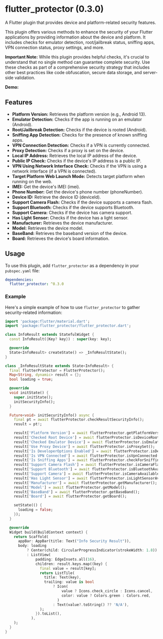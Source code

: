 # flutter\_protector (0.3.0)

A Flutter plugin that provides device and platform-related security features.

&#x20;

This plugin offers various methods to enhance the security of your Flutter applications by providing information about the device and platform. It includes checks for emulator detection, root/jailbreak status, sniffing apps, VPN connection status, proxy settings, and more.

**Important Note:** While this plugin provides helpful checks, it's crucial to understand that no single method can guarantee complete security. Use these checks as part of a comprehensive security strategy that includes other best practices like code obfuscation, secure data storage, and server-side validation.

**Demo:**

## Features

- **Platform Version:** Retrieves the platform version (e.g., Android 13).
- **Emulator Detection:** Checks if the app is running on an emulator (Android).
- **Root/Jailbreak Detection:** Checks if the device is rooted (Android).
- **Sniffing App Detection:** Checks for the presence of known sniffing apps.
- **VPN Connection Detection:** Checks if a VPN is currently connected.
- **Proxy Detection:** Checks if a proxy is set on the device.
- **Local IP Address:** Retrieves the local IP address of the device.
- **Public IP Check:** Checks if the device's IP address is a public IP.
- **VPN Using Network Interface Check:** Checks if the VPN is using a network interface (if a VPN is connected).
- **Target Platform Web Launch Mode:** Detects target platform when running on the web.
- **IMEI:** Get the device's IMEI (imei).
- **Phone Number:** Get the device's phone number (phoneNumber).
- **Device ID:** Retrieve the device ID (deviceId).
- **Support Camera Flash:** Checks if the device supports a camera flash.
- **Support Bluetooth:** Checks if the device supports Bluetooth.
- **Support Camera:** Checks if the device has camera support.
- **Has Light Sensor:** Checks if the device has a light sensor.
- **Manufacturer:** Retrieves the device manufacturer.
- **Model:** Retrieves the device model.
- **BaseBand:** Retrieves the baseband version of the device.
- **Board:** Retrieves the device's board information.


## Usage

To use this plugin, add `flutter_protector` as a dependency in your `pubspec.yaml` file:

```yaml
dependencies:
  flutter_protector: ^0.3.0
```

### Example

Here's a simple example of how to use `flutter_protector` to gather security-related information:

```dart
import 'package:flutter/material.dart';
import 'package:flutter_protector/flutter_protector.dart';

class InfoResult extends StatefulWidget {
  const InfoResult({Key? key}) : super(key: key);

  @override
  State<InfoResult> createState() => _InfoResultState();
}

class _InfoResultState extends State<InfoResult> {
  final flutterProtector = FlutterProtector();
  Map<String, dynamic> result = {};
  bool loading = true;

  @override
  void initState() {
    super.initState();
    initSecurityInfo();
  }

  Future<void> initSecurityInfo() async {
    final pt = await flutterProtector.checkResultSecurityInfo();
    result = pt!;

    result['Platform Version'] = await flutterProtector.getPlatformVersion();
    result['Checked Root Device'] = await flutterProtector.isDeviceRooted();
    result['Checked Emulator Device'] = await flutterProtector.isEmulatorSuper();
    result['Use Proxy Device'] = await flutterProtector.isProxySet();
    result['Is DeveloperOptions Enabled'] = await flutterProtector.isDeveloperOptionsEnabled();
    result['Is VPN Connected'] = await flutterProtector.isVpnConnected();
    result['Is Sniffing Apps'] = await flutterProtector.checkForSniffingApps([]);
    result['Support Camera Flash'] = await flutterProtector.isCameraFlashAvailable();
    result['Support Bluetooth'] = await flutterProtector.isBluetoothAvailable();
    result['Support Camera'] = await flutterProtector.isCameraAvailable();
    result['Has Light Sensor'] = await flutterProtector.isLightSensorAvailable();
    result['Manufacturer'] = await flutterProtector.getManufacturer();
    result['Model'] = await flutterProtector.getModel();
    result['BaseBand'] = await flutterProtector.getBaseBand();
    result['Board'] = await flutterProtector.getBoard();

    setState(() {
      loading = false;
    });
  }

  @override
  Widget build(BuildContext context) {
    return Scaffold(
      appBar: AppBar(title: Text("Info Security Result")),
      body: loading
          ? Center(child: CircularProgressIndicator(strokeWidth: 1.8))
          : ListView(
              padding: EdgeInsets.all(16),
              children: result.keys.map((key) {
                final value = result[key];
                return ListTile(
                  title: Text(key),
                  trailing: value is bool
                      ? Icon(
                          value ? Icons.check_circle : Icons.cancel,
                          color: value ? Colors.green : Colors.red,
                        )
                      : Text(value?.toString() ?? 'N/A'),
                );
              }).toList(),
            ),
    );
  }
}
```

